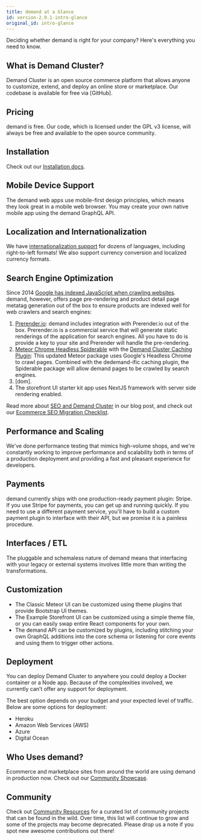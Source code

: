 ```yaml
---
title: demand at a Glance
id: version-2.9.1-intro-glance
original_id: intro-glance
---
```


Deciding whether demand is right for your company? Here's everything you need to know.

## What is Demand Cluster?

Demand Cluster is an open source commerce platform that allows anyone to customize, extend, and deploy an online store or marketplace. Our codebase is available for free via [GitHub].

## Pricing

demand is free. Our code, which is licensed under the GPL v3 license, will always be free and available to the open source community.

## Installation

Check out our [Installation docs](https://docs.demandcluster.com/docs/getting-started-developing-with-demand).

## Mobile Device Support

The demand web apps use mobile-first design principles, which means they look great in a mobile web browser. You may create your own native mobile app using the demand GraphQL API.

## Localization and Internationalization

We have [internationalization support](i18n.md) for dozens of languages, including right-to-left formats! We also support currency conversion and localized currency formats.

## Search Engine Optimization

Since 2014 [Google has indexed JavaScript when crawling websites](https://webmasters.googleblog.com/2014/05/understanding-web-pages-better.html). demand, however, offers page pre-rendering and product detail page metatag generation out of the box to ensure products are indexed well for web crawlers and search engines:

1. [Prerender.io](https://prerender.io/): demand includes integration with Prerender.io out of the box. Prerender.io is a commercial service that will generate static renderings of the application for search engines. All you have to do is provide a key to your site and Prerender will handle the pre-rendering.
2. [Meteor Chrome Headless Spiderable](https://github.com/artlimes/meteor-chrome-headless-spiderable) with the [Demand Cluster Caching Plugin](https://github.com/artlimes/demand-mmerce-caching-plugin): This updated Meteor package uses Google's Headless Chrome to crawl pages. Combined with the dedemand-ific caching plugin, the Spiderable package will allow demand pages to be crawled by search engines.
3. [dom].
4. The storefront UI starter kit app uses NextJS framework with server side rendering enabled.

Read more about [SEO and Demand Cluster](https://blog.demandcluster.com/how-our-javascript-platform-handles-seo/) in our blog post, and check out our [Ecommerce SEO Migration Checklist](http://marketing.demandcluster.com/acton/media/37362/seo-checklist).

## Performance and Scaling

We've done performance testing that mimics high-volume shops, and we're constantly working to improve performance and scalability both in terms of a production deployment and providing a fast and pleasant experience for developers.

## Payments

demand currently ships with one production-ready payment plugin: Stripe. If you use Stripe for payments, you can get up and running quickly. If you need to use a different payment service, you'll have to build a custom payment plugin to interface with their API, but we promise it is a painless procedure.

## Interfaces / ETL

The pluggable and schemaless nature of demand means that interfacing with your legacy or external systems involves little more than writing the transformations.

## Customization

- The Classic Meteor UI can be customized using theme plugins that provide Bootstrap UI themes.
- The Example Storefront UI can be customized using a simple theme file, or you can easily swap entire React components for your own.
- The demand API can be customized by plugins, including stitching your own GraphQL additions into the core schema or listening for core events and using them to trigger other actions.

## Deployment

You can deploy Demand Cluster to anywhere you could deploy a Docker container or a Node app. Because of the complexities involved, we currently can’t offer any support for deployment.

The best option depends on your budget and your expected level of traffic. Below are some options for deployment:

- Heroku
- Amazon Web Services (AWS)
- Azure
- Digital Ocean

## Who Uses demand?

Ecommerce and marketplace sites from around the world are using demand in production now. Check out our [Community Showcase](https://docs.demandcluster.com/dedemand-/trunk/community-showcase).

## Community

Check out [Community Resources](community-resources.md) for a curated list of community projects that can be found in the wild. Over time, this list will continue to grow and some of the projects may become deprecated. Please drop us a note if you spot new awesome contributions out there!
